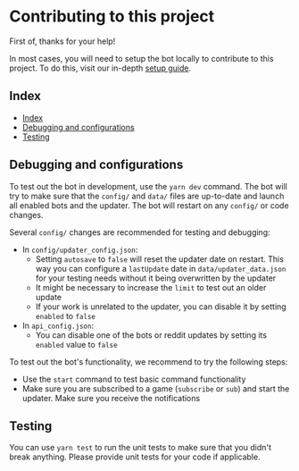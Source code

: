 # Contributing to this project <!-- omit in toc -->

First of, thanks for your help!

In most cases, you will need to setup the bot locally to contribute to this project. To do this, visit our in-depth [setup guide](docs/SETUP.md).

## Index

- [Index](#index)
- [Debugging and configurations](#debugging-and-configurations)
- [Testing](#testing)

## Debugging and configurations

To test out the bot in development, use the `yarn dev` command. The bot will try to make sure that the `config/` and `data/` files are up-to-date and launch all enabled bots and the updater. The bot will restart on any `config/` or code changes.

Several `config/` changes are recommended for testing and debugging:

- In `config/updater_config.json`:
  - Setting `autosave` to `false` will reset the updater date on restart. This way you can configure a `lastUpdate` date in `data/updater_data.json` for your testing needs without it being overwritten by the updater
  - It might be necessary to increase the `limit` to test out an older update
  - If your work is unrelated to the updater, you can disable it by setting `enabled` to `false`
- In `api_config.json`:
  - You can disable one of the bots or reddit updates by setting its `enabled` value to `false`

To test out the bot's functionality, we recommend to try the following steps:

- Use the `start` command to test basic command functionality
- Make sure you are subscribed to a game (`subscribe` or `sub`) and start the updater. Make sure you receive the notifications

## Testing

You can use `yarn test` to run the unit tests to make sure that you didn't break anything. Please provide unit tests for your code if applicable.
